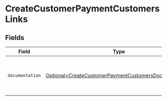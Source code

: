 # CreateCustomerPaymentCustomersLinks


## Fields

| Field                                                                                                                        | Type                                                                                                                         | Required                                                                                                                     | Description                                                                                                                  |
| ---------------------------------------------------------------------------------------------------------------------------- | ---------------------------------------------------------------------------------------------------------------------------- | ---------------------------------------------------------------------------------------------------------------------------- | ---------------------------------------------------------------------------------------------------------------------------- |
| `documentation`                                                                                                              | [Optional\<CreateCustomerPaymentCustomersDocumentation>](../../models/errors/CreateCustomerPaymentCustomersDocumentation.md) | :heavy_minus_sign:                                                                                                           | The URL to the generic Mollie API error handling guide.                                                                      |